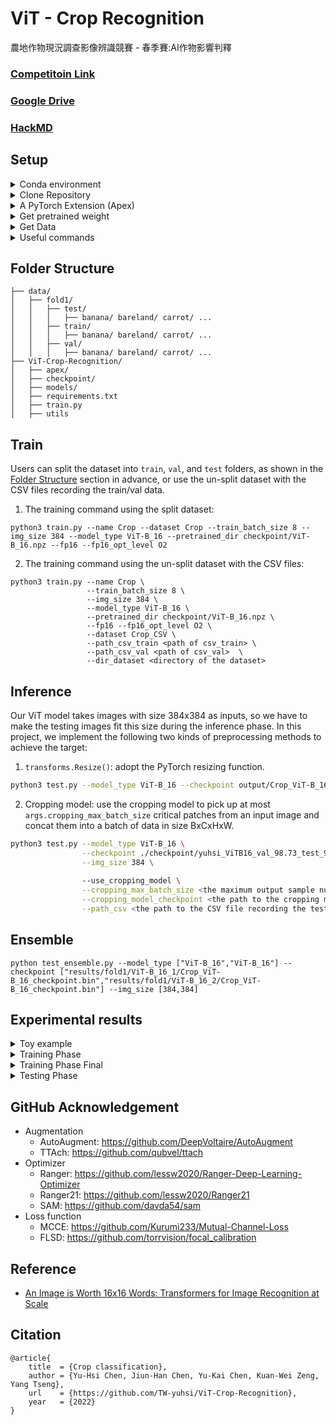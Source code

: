 # ViT - Crop Recognition
農地作物現況調查影像辨識競賽 - 春季賽:AI作物影響判釋

### [Competitoin Link](https://aidea-web.tw/topic/93c8c26b-0e96-44bc-9a53-1c96353ad340)
### [Google Drive](https://drive.google.com/drive/folders/1dOIBsU-zn1JYotF7JEbUyBPG6o2qImyy)
### [HackMD](https://hackmd.io/@x-eSC_X5SMuQbmfwqUOwsQ/ryaRo42Mq)


## Setup


<details>

<summary>Conda environment</summary>
  
```bash
conda create -n Crop python==3.9 -y
conda activate Crop
```

</details>




<details>

<summary>Clone Repository</summary>
  
```bash
git clone https://github.com/TW-yuhsi/ViT-Crop-Recognition.git
pip install -r requirements.txt
```

</details>




<details>

<summary>A PyTorch Extension (Apex)</summary>
  
```bash
git clone https://github.com/NVIDIA/apex
cd apex/
python setup.py install
```

</details>




<details>

<summary>Get pretrained weight</summary>
  
```bash
cd ~ ViT-Crop-Recognition/
mkdir checkpoint
cd checkpoint/
wget https://storage.googleapis.com/vit_models/imagenet21k/ViT-B_16.npz
```
  
## Usage
* [Available models](https://console.cloud.google.com/storage/vit_models/): ViT-B_16(**85.8M**), R50+ViT-B_16(**97.96M**), ViT-B_32(**87.5M**), ViT-L_16(**303.4M**), ViT-L_32(**305.5M**), ViT-H_14(**630.8M**)
  * imagenet21k pre-train models
    * ViT-B_16, ViT-B_32, ViT-L_16, ViT-L_32, ViT-H_14
  * imagenet21k pre-train + imagenet2012 fine-tuned models
    * ViT-B_16-224, ViT-B_16, ViT-B_32, ViT-L_16-224, ViT-L_16, ViT-L_32
  * Hybrid Model([Resnet50](https://github.com/google-research/big_transfer) + Transformer)
    * R50-ViT-B_16
```
### imagenet21k pre-train
wget https://storage.googleapis.com/vit_models/imagenet21k/{MODEL_NAME}.npz

### imagenet21k pre-train + imagenet2012 fine-tuning
wget https://storage.googleapis.com/vit_models/imagenet21k+imagenet2012/{MODEL_NAME}.npz

```

</details>




<details>

<summary>Get Data</summary>

#### Stage 1 dataset
  
- [Train Data 下載點一](http://aicup-dataset.aidea-web.tw:18080/dataset/train/)
- [Train Data 下載點二 (Google Drive)](https://drive.google.com/drive/folders/1hLNSr6YUIWo8jJO-6BAtZhKP_Ie9wwKw)
- [Train Data 下載點三 (OneDrive)](https://ncku365-my.sharepoint.com/personal/p66101087_ncku_edu_tw/_layouts/15/onedrive.aspx?id=%2Fpersonal%2Fp66101087%5Fncku%5Fedu%5Ftw%2FDocuments%2FAICUP%20%E8%A8%93%E7%B7%B4%E8%B3%87%E6%96%99%E9%9B%86&ga=1)
- [Train Data 下載點四 (學術網路)](https://dgl.synology.me/drive/d/s/nzyNfheVlMy6UeKwv0wP8SLAA4T1caMN/hS3Bh_72ez_cWY2PzLaOwMkOkPTSwj0a-_7EgGP3KZAk)
- [Test Data 下載點一](http://aicup-dataset.aidea-web.tw:18080/dataset/test/)
- [Test Data 下載點二 (Google Drive)](https://drive.google.com/drive/folders/1bUP0voNju94nQd_kgr-kr-tjP4opj1Zd?usp=sharing)
- [Test Data 下載點三 (OneDrive)](https://ncku365-my.sharepoint.com/:f:/g/personal/p66101087_ncku_edu_tw/Em_JRy7IcJhIk-Nbrn7Ii34BSh8N4AlX6GyUzg_IboJoKA)
- [Test Data 下載點四 (學術網路)](https://dgl.synology.me/drive/d/s/odkYeGEacoKxd0oTC5BGPjff97OcvHNk/_24MEXkmwEX647b4CcRt8TqsiN6xhv4U-RrZAhjyfgwk)
- [submission_example.csv](http://aicup-dataset.aidea-web.tw:18080/dataset/test/submission_example.csv)
  
![image](https://github.com/TW-yuhsi/ViT-Crop-Recognition/blob/main/figures/stage%201%20data.png)

</details>




<details>

<summary>Useful commands</summary>
  
```bash=
unzip \*.zip    # Unzip all ZIP files
ls -l | grep "^-" | wc -l    # Check the number of files
```

</details>




## Folder Structure
```
├── data/
│   ├── fold1/
│   │   ├── test/
│   │   │   ├── banana/ bareland/ carrot/ ...
│   │   ├── train/
│   │   │   ├── banana/ bareland/ carrot/ ...
│   │   ├── val/
│   │   │   ├── banana/ bareland/ carrot/ ...
├── ViT-Crop-Recognition/
│   ├── apex/
│   ├── checkpoint/
│   ├── models/
│   ├── requirements.txt
│   ├── train.py
│   ├── utils
```



## Train

Users can split the dataset into `train`, `val`, and `test` folders, as shown in the [Folder Structure](#folder-structure) section in advance, or use the un-split dataset with the CSV files recording the train/val data.

1. The training command using the split dataset:
```bash=
python3 train.py --name Crop --dataset Crop --train_batch_size 8 --img_size 384 --model_type ViT-B_16 --pretrained_dir checkpoint/ViT-B_16.npz --fp16 --fp16_opt_level O2
```
2. The training command using the un-split dataset with the CSV files:
```bash=
python3 train.py --name Crop \
                 --train_batch_size 8 \
                 --img_size 384 \
                 --model_type ViT-B_16 \
                 --pretrained_dir checkpoint/ViT-B_16.npz \
                 --fp16 --fp16_opt_level O2 \
                 --dataset Crop_CSV \
                 --path_csv_train <path of csv_train> \
                 --path_csv_val <path of csv_val>  \
                 --dir_dataset <directory of the dataset> 
```

## Inference

Our ViT model takes images with size 384x384 as inputs, so we have to make the testing images fit this size during the inference phase. In this project, we implement the following two kinds of preprocessing methods to achieve the target:
1. `transforms.Resize()`: adopt the PyTorch resizing function.
```bash
python3 test.py --model_type ViT-B_16 --checkpoint output/Crop_ViT-B_16_checkpoint.bin --img_size 384
```

2. Cropping model: use the cropping model to pick up at most `args.cropping_max_batch_size` critical patches from an input image and concat them into a batch of data in size BxCxHxW.
```bash
python3 test.py --model_type ViT-B_16 \
                --checkpoint ./checkpoint/yuhsi_ViTB16_val_98.73_test_98.64.bin \
                --img_size 384 \
                
                --use_cropping_model \
                --cropping_max_batch_size <the maximum output sample number of the cropping model> \
                --cropping_model_checkpoint <the path to the cropping model checkpoint> \
                --path_csv <the path to the CSV file recording the testing data> \
```

## Ensemble
```bash=
python test_ensemble.py --model_type ["ViT-B_16","ViT-B_16"] --checkpoint ["results/fold1/ViT-B_16_1/Crop_ViT-B_16_checkpoint.bin","results/fold1/ViT-B_16_2/Crop_ViT-B_16_checkpoint.bin"] --img_size [384,384]
```






## Experimental results




<details>

<summary>Toy example</summary>

  
<table>
  <tr>
    <td>Checkpoint</td>
    <td>Model</td>
    <td>Pretrained</td>
    <td>Dataset</td>
    <td>Batch size</td>
    <td>Epochs</td>
    <td>Loss</td>
    <td>Optimizer</td>
    <td>Scheduler</td>
    <td>Augmentation</td>
    <td>Best val epoch</td>
    <td>Best val acc (%)</td>
    <td>test acc (%)</td>
    <td>training time</td>
  </tr>
  <tr>
    <td>2022-04-09</td>
    <td>ResNet101</td>
    <td>imagenet</td>
    <td>1K</td>
    <td>32</td>
    <td>60</td>
    <td>CE</td>
    <td>optimizer = optim.SGD(model.parameters(), lr=0.05)</td>
    <td>step_lr_scheduler = lr_scheduler.StepLR(optimizer, step_size=10, gamma=0.5)</td>
    <td>RandomResizedCrop(416),<br>Normalize(mean=(0.485, 0.456, 0.406), std=(0.229, 0.224, 0.225))</td>
    <td> </td>
    <td>84 </td>
    <td> </td>
    <td>2hr 41min </td>
  </tr>

</table>


</details>




<details>

<summary>Training Phase</summary>

  
<table>
  <tr>
    <td>Checkpoint</td>
    <td>ID</td>
    <td>Model</td>
    <td>Pretrained</td>
    <td>Dataset</td>
    <td>Batch size</td>
    <td>Epochs</td>
    <td>Loss</td>
    <td>Optimizer</td>
    <td>Scheduler</td>
    <td>Augmentation</td>
    <td>Best val epoch</td>
    <td>Best val acc (%)</td>
    <td>test acc (%)</td>
    <td>training time</td>
  </tr>
  <tr>
    <td>2022-04-18</td>
    <td>1</td>
    <td>ResNet101</td>
    <td>imagenet</td>
    <td>fold1</td>
    <td>16</td>
    <td>1</td>
    <td>CE</td>
    <td>optimizer = optim.SGD(model.parameters(), lr=0.05)</td>
    <td>step_lr_scheduler = lr_scheduler.StepLR(optimizer, step_size=10, gamma=0.5)</td>
    <td>RandomResizedCrop(416),<br>Normalize(mean=(0.485, 0.456, 0.406), std=(0.229, 0.224, 0.225))</td>
    <td> </td>
    <td>86.05 </td>
    <td>77.18 </td>
    <td>>1hr </td>
  </tr>
  <tr>
    <td>2022-04-21</td>
    <td>2</td>
    <td>ViT-B_16</td>
    <td>imagenet21k</td>
    <td>fold4</td>
    <td>8</td>
    <td>10000 (iter)</td>
    <td>CE</td>
    <td>optimizer = torch.optim.SGD(model.parameters(), lr=args.learning_rate, momentum=0.9, weight_decay=args.weight_decay)</td>
    <td>scheduler = WarmupCosineSchedule(optimizer, warmup_steps=args.warmup_steps, t_total=t_total)</td>
    <td>RandomResizedCrop(384)</td>
    <td>9900 (iter)</td>
    <td>97.70 </td>
    <td>97.81 </td>
    <td>9hr 3min </td>
  </tr>
  <tr>
    <td>2022-04-27</td>
    <td>3</td>
    <td>ViT-B_16</td>
    <td>imagenet21k</td>
    <td>fold1</td>
    <td>8</td>
    <td>40000 (iter)</td>
    <td>CE</td>
    <td>optimizer = torch.optim.SGD(model.parameters(), lr=args.learning_rate, momentum=0.9, weight_decay=args.weight_decay)</td>
    <td>scheduler = WarmupCosineSchedule(optimizer, warmup_steps=args.warmup_steps, t_total=t_total)</td>
    <td>RandomResizedCrop(384)</td>
    <td>31200 (iter)</td>
    <td>98.73 </td>
    <td>98.64 </td>
    <td>1d 13hr 50min </td>
  </tr>
  <tr>
    <td>2022-04-29</td>
    <td>4</td>
    <td>ViT-B_16</td>
    <td>imagenet21k+imagenet2012</td>
    <td>fold1</td>
    <td>8</td>
    <td>40000 (iter)</td>
    <td>CE</td>
    <td>optimizer = torch.optim.SGD(model.parameters(), lr=args.learning_rate, momentum=0.9, weight_decay=args.weight_decay)</td>
    <td>scheduler = WarmupCosineSchedule(optimizer, warmup_steps=args.warmup_steps, t_total=t_total)</td>
    <td>RandomResizedCrop(384)</td>
    <td>38500 (iter)</td>
    <td>98.74 </td>
    <td>98.74 </td>
    <td>1d 13hr 57min </td>
  </tr>
  <tr>
    <td>2022-05-03</td>
    <td>5</td>
    <td>ViT-B_16</td>
    <td>imagenet21k+imagenet2012</td>
    <td>fold1</td>
    <td>8</td>
    <td>10000 (iter)</td>
    <td>CE</td>
    <td>optimizer = torch.optim.SGD(model.parameters(), lr=args.learning_rate, momentum=0.9, weight_decay=args.weight_decay)</td>
    <td>scheduler = WarmupCosineSchedule(optimizer, warmup_steps=args.warmup_steps, t_total=t_total)</td>
    <td>RandomResizedCrop(384)</td>
    <td>9400 (iter)</td>
    <td>98.16 </td>
    <td>98.07 </td>
    <td>9hr 23min </td>
  </tr>

</table>


</details>





<details>

<summary>Training Phase Final</summary>
  
Coming ...

</details>




<details>

<summary>Testing Phase</summary>
  
Following results show:
1. The cropping model helps when the maximum batch size is large and with a positive sample threshold close to but greater than zero.
2. Filter some predictions with the entropy higher than the threshold before the internal ensemble helps.
3. Using the testing augmentation only with horizontal flip might help, but we still have to do more experiments.

### Testing Set
  
<table>
  <tr>
    <td>Fold id</td>
    <td>Use cropping model?</td>
    <td>Checkpoint description</td>
    <td>Maximum batch size</td>
    <td>Positive sample threshold</td>
    <td>Entropy filter threshold</td>
    <td>Testing augmentation: rotation</td>
    <td>Testing augmentation: sharpness</td>
    <td>Testing augmentation: flip</td>
    <td>Testing augmentation: jitter</td>
    <td>Accuracy (%)</td>
  </tr>
  <tr>
    <td>1</td>
    <td>False</td>
    <td>Nan</td>
    <td>Nan</td>
    <td>Nan</td>
    <td>Nan</td>
    <td>Nan</td>
    <td>Nan</td>
    <td>Nan</td>
    <td>Nan</td>
    <td>98.6443</td>
  </tr>
  <tr>
    <td>1</td>
    <td>True</td>
    <td>Unet-ch64-4^3*3*2/iteration_100000.pth</td>
    <td>8</td>
    <td>0.3</td>
    <td>Nan</td>
    <td>Nan</td>
    <td>Nan</td>
    <td>Nan</td>
    <td>Nan</td>
    <td>98.5945</td>
  </tr>
  <tr>
    <td>1</td>
    <td>True</td>
    <td>Unet-ch64-4^3*3*2/iteration_100000.pth</td>
    <td>8</td>
    <td>0.5</td>
    <td>Nan</td>
    <td>Nan</td>
    <td>Nan</td>
    <td>Nan</td>
    <td>Nan</td>
    <td>98.5945</td>
  </tr>
  <tr>
    <td>1</td>
    <td>True</td>
    <td>Unet-ch64-4^3*3*2/iteration_100000.pth</td>
    <td>8</td>
    <td>0.7</td>
    <td>Nan</td>
    <td>Nan</td>
    <td>Nan</td>
    <td>Nan</td>
    <td>Nan</td>
    <td>98.5697</td>
  </tr>
  <tr>
    <td>1</td>
    <td>True</td>
    <td>Unet-Mish-ch64-4^3*3*2/iteration_100000.pth</td>
    <td>36</td>
    <td>0.0</td>
    <td>Nan</td>
    <td>Nan</td>
    <td>Nan</td>
    <td>Nan</td>
    <td>Nan</td>
    <td>98.8060</td>
  </tr>
  <tr>
    <td>1</td>
    <td>True</td>
    <td>Unet-Mish-ch64-4^3*3*2/iteration_100000.pth</td>
    <td>36</td>
    <td>-0.1</td>
    <td>Nan</td>
    <td>Nan</td>
    <td>Nan</td>
    <td>Nan</td>
    <td>Nan</td>
    <td>98.7562</td>
  </tr>
  <tr>
    <td>1</td>
    <td>True</td>
    <td>Unet-Mish-ch64-4^3*3*2/iteration_100000.pth</td>
    <td>36</td>
    <td>0.0</td>
    <td>0.95</td>
    <td>Nan</td>
    <td>Nan</td>
    <td>Nan</td>
    <td>Nan</td>
    <td>98.8682</td>
  </tr>
  <tr>
    <td>1</td>
    <td>True</td>
    <td>Unet-Mish-ch64-4^3*3*2/iteration_100000.pth</td>
    <td>36</td>
    <td>0.0</td>
    <td>0.3</td>
    <td>Nan</td>
    <td>Nan</td>
    <td>Nan</td>
    <td>Nan</td>
    <td>98.8930</td>
  </tr>
  <tr>
    <td>1</td>
    <td>True</td>
    <td>Unet-Mish-ch64-4^3*3*2/iteration_100000.pth</td>
    <td>36</td>
    <td>0.0</td>
    <td>0.05</td>
    <td>Nan</td>
    <td>Nan</td>
    <td>Nan</td>
    <td>Nan</td>
    <td>98.8930</td>
  </tr>
  <tr>
    <td>1</td>
    <td>True</td>
    <td>Unet-Mish-ch64-4^3*3*2/iteration_100000.pth</td>
    <td>36</td>
    <td>0.0</td>
    <td>0.3</td>
    <td>O</td>
    <td>O</td>
    <td>O</td>
    <td>O</td>
    <td>98.7065</td>
  </tr>
  <tr>
    <td>1</td>
    <td>True</td>
    <td>Unet-Mish-ch64-4^3*3*2/iteration_100000.pth</td>
    <td>36</td>
    <td>0.0</td>
    <td>Nan</td>
    <td>O</td>
    <td>O</td>
    <td>O</td>
    <td>O</td>
    <td>97.2388</td>
  </tr>
  <tr>
    <td>1</td>
    <td>True</td>
    <td>Unet-Mish-ch64-4^3*3*2/iteration_100000.pth</td>
    <td>36</td>
    <td>0.0</td>
    <td>0.3</td>
    <td>O</td>
    <td>Nan</td>
    <td>Nan</td>
    <td>Nan</td>
    <td>98.8433</td>
  </tr>
  <tr>
    <td>1</td>
    <td>True</td>
    <td>Unet-Mish-ch64-4^3*3*2/iteration_100000.pth</td>
    <td>36</td>
    <td>0.0</td>
    <td>0.3</td>
    <td>Nan</td>
    <td>O</td>
    <td>Nan</td>
    <td>Nan</td>
    <td>98.8433</td>
  </tr>
  <tr>
    <td>1</td>
    <td>True</td>
    <td>Unet-Mish-ch64-4^3*3*2/iteration_100000.pth</td>
    <td>36</td>
    <td>0.0</td>
    <td>0.3</td>
    <td>Nan</td>
    <td>Nan</td>
    <td>O</td>
    <td>Nan</td>
    <td>98.9801</td>
  </tr>
  <tr>
    <td>1</td>
    <td>True</td>
    <td>Unet-Mish-ch64-4^3*3*2/iteration_100000.pth</td>
    <td>36</td>
    <td>0.0</td>
    <td>0.3</td>
    <td>Nan</td>
    <td>Nan</td>
    <td>Nan</td>
    <td>O</td>
    <td>98.7065</td>
  </tr>
  <tr>
    <td>1</td>
    <td>True</td>
    <td>Unet-Mish-ch64-4^3*3*2/iteration_100000.pth</td>
    <td>36</td>
    <td>0.0</td>
    <td>0.3</td>
    <td>Nan</td>
    <td>O</td>
    <td>O</td>
    <td>O</td>
    <td>98.6567</td>
  </tr>
  <tr>
    <td>1</td>
    <td>True</td>
    <td>Unet-Mish-ch64-4^3*3*2/iteration_100000.pth</td>
    <td>36</td>
    <td>0.0</td>
    <td>0.3</td>
    <td>O</td>
    <td>Nan</td>
    <td>O</td>
    <td>O</td>
    <td>98.7438</td>
  </tr>
  <tr>
    <td>1</td>
    <td>True</td>
    <td>Unet-Mish-ch64-4^3*3*2/iteration_100000.pth</td>
    <td>36</td>
    <td>0.0</td>
    <td>0.3</td>
    <td>O</td>
    <td>O</td>
    <td>Nan</td>
    <td>O</td>
    <td>98.6816</td>
  </tr>
  <tr>
    <td>1</td>
    <td>True</td>
    <td>Unet-Mish-ch64-4^3*3*2/iteration_100000.pth</td>
    <td>36</td>
    <td>0.0</td>
    <td>0.3</td>
    <td>O</td>
    <td>O</td>
    <td>O</td>
    <td>Nan</td>
    <td>98.8433</td>
  </tr>
  ==========
  <tr>
    <td>1</td>
    <td>True</td>
    <td>Unet-Mish-ch64-4^3*3*2/iteration_100000.pth</td>
    <td>8</td>
    <td>0.0</td>
    <td>0.3</td>
    <td>Nan</td>
    <td>Nan</td>
    <td>O</td>
    <td>Nan</td>
    <td>98.6692</td>
  </tr>
  <tr>
    <td>1</td>
    <td>True</td>
    <td>Unet-Mish-ch64-4^3*3*2/iteration_100000.pth</td>
    <td>8</td>
    <td>0.0</td>
    <td>0.3</td>
    <td>Nan</td>
    <td>Nan</td>
    <td>Nan</td>
    <td>Nan</td>
    <td>98.7065</td>
  </tr>
  <tr>
    <td>1</td>
    <td>True</td>
    <td>Unet-Mish-ch64-4^3*3*2/iteration_100000.pth</td>
    <td>16</td>
    <td>0.0</td>
    <td>0.3</td>
    <td>Nan</td>
    <td>Nan</td>
    <td>O</td>
    <td>Nan</td>
    <td>98.8308</td>
  </tr>
  <tr>
    <td>1</td>
    <td>True</td>
    <td>Unet-Mish-ch64-4^3*3*2/iteration_100000.pth</td>
    <td>16</td>
    <td>0.0</td>
    <td>0.3</td>
    <td>Nan</td>
    <td>Nan</td>
    <td>Nan</td>
    <td>Nan</td>
    <td>98.9303</td>
  </tr>
  
</table>
  
### Validation Set
  
<table>
  <tr>
    <td>Fold id</td>
    <td>Use cropping model?</td>
    <td>Checkpoint description</td>
    <td>Maximum batch size</td>
    <td>Positive sample threshold</td>
    <td>Entropy filter threshold</td>
    <td>Accuracy (%)</td>
  </tr>
  <tr>
    <td>1</td>
    <td>False</td>
    <td>Nan</td>
    <td>Nan</td>
    <td>Nan</td>
    <td>Nan</td>
    <td>98.7354</td>
  </tr>
  <tr>
    <td>1</td>
    <td>True</td>
    <td>Unet-ch64-4^3*3*2/iteration_100000.pth</td>
    <td>8</td>
    <td>0.3</td>
    <td>Nan</td>
    <td>98.6110</td>
  </tr>
  <tr>
    <td>1</td>
    <td>True</td>
    <td>Unet-ch64-4^3*3*2/iteration_100000.pth</td>
    <td>8</td>
    <td>0.5</td>
    <td>Nan</td>
    <td>98.6110</td>
  </tr>
  <tr>
    <td>1</td>
    <td>True</td>
    <td>Unet-ch64-4^3*3*2/iteration_100000.pth</td>
    <td>8</td>
    <td>0.7</td>
    <td>Nan</td>
    <td>98.5972</td>
  </tr>
  <tr>
    <td>1</td>
    <td>True</td>
    <td>Unet-Mish-ch64-4^3*3*2/iteration_100000.pth</td>
    <td>36</td>
    <td>0.0</td>
    <td>0.05</td>
    <td>98.8870</td>
  </tr>

</table>

</details>




## GitHub Acknowledgement
- Augmentation
  - AutoAugment: https://github.com/DeepVoltaire/AutoAugment
  - TTAch: https://github.com/qubvel/ttach
- Optimizer
  - Ranger: https://github.com/lessw2020/Ranger-Deep-Learning-Optimizer
  - Ranger21: https://github.com/lessw2020/Ranger21 
  - SAM: https://github.com/davda54/sam
- Loss function
  - MCCE: https://github.com/Kurumi233/Mutual-Channel-Loss
  - FLSD: https://github.com/torrvision/focal_calibration




## Reference
- [An Image is Worth 16x16 Words: Transformers for Image Recognition at Scale](https://arxiv.org/abs/2010.11929)




## Citation
```
@article{
    title  = {Crop classification},
    author = {Yu-Hsi Chen, Jiun-Han Chen, Yu-Kai Chen, Kuan-Wei Zeng, Yang Tseng},
    url    = {https://github.com/TW-yuhsi/ViT-Crop-Recognition},
    year   = {2022}
}
```
